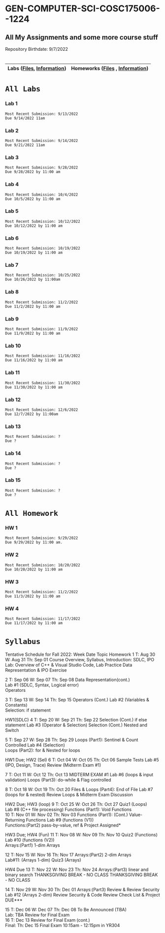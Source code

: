 # GEN-COMPUTER-SCI-COSC175006--1224
## All My Assignments and some more course stuff
Repository Birthdate: 9/7/2022


#
| Labs ([Files](https://github.com/Bab-exe/GEN-COMPUTER-SCI-COSC175006--1224/tree/Assignments/Labs), [Information](https://github.com/Bab-exe/GEN-COMPUTER-SCI-COSC175006--1224/blob/Assignments/ReadME.md#all-labs)) | Homeworks ([Files](https://github.com/Bab-exe/GEN-COMPUTER-SCI-COSC175006--1224/tree/Assignments/Homeworks) , [Information](https://github.com/Bab-exe/GEN-COMPUTER-SCI-COSC175006--1224/blob/Assignments/ReadME.md#all-homework)) 
| - | - |


# **`All Labs`**
 ### Lab 1 
    Most Recent Submission: 9/13/2022 
    Due 9/14/2022 11am
 ### Lab 2
    Most Recent Submission: 9/14/2022 
    Due 9/21/2022 11am
 ### Lab 3
    Most Recent Submission: 9/28/2022
    Due 9/28/2022 by 11:00 am
 ### Lab 4
    Most Recent Submission: 10/4/2022
    Due 10/5/2022 by 11:00 am
 ### Lab 5 
    Most Recent Submission: 10/12/2022
    Due 10/12/2022 by 11:00 am
 ### Lab 6 
    Most Recent Submission: 10/19/2022
    Due 10/19/2022 by 11:00 am
### Lab 7 
    Most Recent Submission: 10/25/2022
    Due 10/26/2022 by 11:00am
### Lab 8
    Most Recent Submission: 11/2/2022
    Due 11/2/2022 by 11:00 am
### Lab 9
    Most Recent Submission: 11/9/2022
    Due 11/9/2022 by 11:00 am
### Lab 10
    Most Recent Submission: 11/16/2022
    Due 11/16/2022 by 11:00 am
### Lab 11
    Most Recent Submission: 11/30/2022
    Due 11/30/2022 by 11:00 am
### Lab 12
    Most Recent Submission: 12/6/2022
    Due 12/7/2022 by 11:00am
 ### Lab 13
    Most Recent Submission: ?
    Due ?
 ### Lab 14
    Most Recent Submission: ?
    Due ?
 ### Lab 15
    Most Recent Submission: ?
    Due ?
    
# **`All Homework`**
### HW 1
    Most Recent Submission: 9/29/2022
    Due 9/29/2022 by 11:00 am.
### HW 2
    Most Recent Submission: 10/20/2022
    Due 10/20/2022 by 11:00 am
### HW 3 
    Most Recent Submission: 11/2/2022
    Due 11/3/2022 by 11:00 am
### HW 4 
    Most Recent Submission: 11/17/2022
    Due 11/17/2022 by 11:00 am 

# **`Syllabus`**
Tentative Schedule for Fall 2022:
Week       	Date	Topic	Homework
1	T:   Aug 30
W:  Aug 31 
Th: Sep 01	Course Overview, Syllabus, Introduction: SDLC, IPO   
Lab: Overview of C++ & Visual Studio Code, Lab Practice 
Data Representation & IPO Exercise  	


2	T:   Sep 06
W:  Sep 07
Th: Sep 08	Data Representation(cont.)  
Lab #1 (SDLC, Syntax, Logical error)  
Operators  	


3	T:   Sep 13 
W:  Sep 14 
Th: Sep 15	Operators (Cont.)
Lab #2 (Variables & Constants)  
Selection: if statement  	

HW1(SDLC)
4	T:   Sep 20 
W:  Sep 21
Th: Sep 22	Selection (Cont.) if else statement 
Lab #3 (Operator & Selection)
Selection (Cont.) Nested and Switch  	


5	T:   Sep 27 
W:  Sep 28
Th: Sep 29	Loops (Part1): Sentinel & Count Controlled
Lab #4 (Selection)  
Loops (Part2): for & Nested for loops	

HW1 Due; HW2 (Sel)
6	T:   Oct 04
W:  Oct 05
Th: Oct 06	Sample Tests
Lab #5 (IPO, Design, Trace) 
Review (Midterm Exam #1)	


7	T:    Oct 11
W:   Oct 12 
Th:  Oct 13	MIDTERM EXAM #1 
Lab #6 (loops & input validation)
Loops (Part3): do-while & Flag controlled	


8	T:    Oct 18 
W:   Oct 19
Th:  Oct 20	Files & Loops (Part4): End of File
Lab #7 (loops for & nested)
Review Loops & Midterm Exam Discussion	

HW2 Due; HW3 (loop)
9	T:    Oct 25 
W:   Oct 26 
Th:  Oct 27	Quiz1 (Loops)  
Lab #8 (C++ file processing) 
Functions (Part1): Void Functions	
10	T:    Nov 01
W:   Nov 02
Th:  Nov 03	Functions (Part1): (Cont.) Value-Returning Functions 
Lab #9 (functions (V1))  
Functions:(Part2) pass-by-value, ref & Project Assigned*	

HW3 Due; HW4 (Fun)
11	T:    Nov 08
W:   Nov 09
Th:  Nov 10	Quiz2 (Functions)  
Lab #10 (functions (V2))  
Arrays:(Part1) 1-dim Arrays	

12	T:    Nov 15
W:   Nov 16 
Th:  Nov 17	Arrays:(Part2) 2-dim Arrays   
Lab#11: (Arrays 1-dim) 
Quiz3 (Arrays)	

HW4 Due
13	T:    Nov 22 
W:   Nov 23
Th:  Nov 24	Arrays:(Part3) linear and binary search
THANKSGIVING BREAK - NO CLASS
THANKSGIVING BREAK - NO CLASS	


14	T:   Nov 29
W:  Nov 30
Th: Dec 01	Arrays:(Part3) Review & Review Security  
Lab #12 (Arrays 2-dim) 
Review Security & Code Review Check List & Project DUE***	

15
	T:   Dec 06
W:  Dec 07
Th: Dec 08 	To Be Announced (TBA)  
Lab: TBA 
Review for Final Exam	
16	T:   Dec 13	Review for Final Exam (cont.)	
Final:	Th: Dec 15	Final Exam 10:15am - 12:15pm in YR304	









